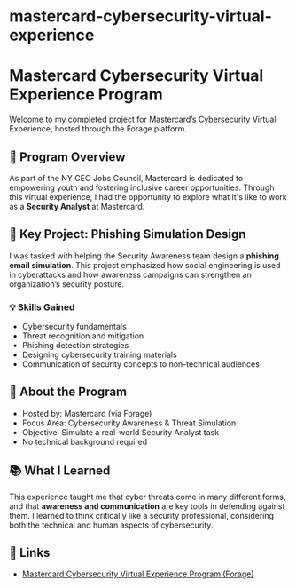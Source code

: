 # mastercard-cybersecurity-virtual-experience

# Mastercard Cybersecurity Virtual Experience Program

Welcome to my completed project for Mastercard’s Cybersecurity Virtual Experience, hosted through the Forage platform.

## 🚀 Program Overview

As part of the NY CEO Jobs Council, Mastercard is dedicated to empowering youth and fostering inclusive career opportunities. Through this virtual experience, I had the opportunity to explore what it's like to work as a **Security Analyst** at Mastercard.

## 🔐 Key Project: Phishing Simulation Design

I was tasked with helping the Security Awareness team design a **phishing email simulation**. This project emphasized how social engineering is used in cyberattacks and how awareness campaigns can strengthen an organization’s security posture.

### 💡 Skills Gained

- Cybersecurity fundamentals
- Threat recognition and mitigation
- Phishing detection strategies
- Designing cybersecurity training materials
- Communication of security concepts to non-technical audiences

## 📎 About the Program

- Hosted by: Mastercard (via Forage)
- Focus Area: Cybersecurity Awareness & Threat Simulation
- Objective: Simulate a real-world Security Analyst task
- No technical background required

## 📚 What I Learned

This experience taught me that cyber threats come in many different forms, and that **awareness and communication** are key tools in defending against them. I learned to think critically like a security professional, considering both the technical and human aspects of cybersecurity.

## 🔗 Links

- [Mastercard Cybersecurity Virtual Experience Program (Forage)](https://www.theforage.com/) 
